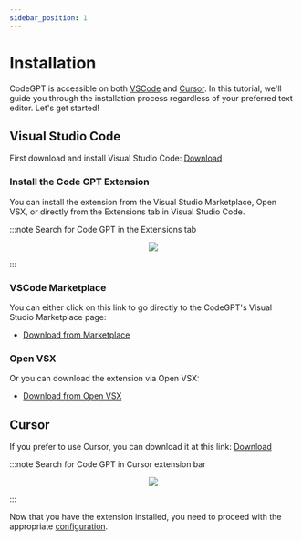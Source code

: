 ```yaml
---
sidebar_position: 1
---
```


# Installation

CodeGPT is accessible on both [VSCode](https://code.visualstudio.com/) and [Cursor](https://cursor.sh/). In this tutorial, we'll guide you through the installation process regardless of your preferred text editor. Let's get started!

## Visual Studio Code
First download and install Visual Studio Code: [Download](https://code.visualstudio.com/download)

### Install the Code GPT Extension
You can install the extension from the Visual Studio Marketplace, Open VSX, or directly from the Extensions tab in Visual Studio Code.

:::note Search for Code GPT in the Extensions tab
<p align="center">
      <img src="https://github.com/davila7/code-gpt-docs/assets/37567214/7c3ad6a3-0f91-4d14-82df-b21fdf6521d0"/>
</p>
:::

### VSCode Marketplace
You can either click on this link to go directly to the CodeGPT's Visual Studio Marketplace page:
- [Download from Marketplace](https://marketplace.visualstudio.com/items?itemName=DanielSanMedium.dscodegpt)

### Open VSX
Or you can download the extension via Open VSX:
- [Download from Open VSX](https://open-vsx.org/extension/DanielSanMedium/dscodegpt)


## Cursor
If you prefer to use Cursor, you can download it at this link: [Download](https://cursor.sh/)

:::note Search for Code GPT in Cursor extension bar
<p align="center">
      <img src="https://github.com/davila7/code-gpt-docs/assets/37567214/e0ab03e2-06f8-4e3c-bc25-1cd630583410"/>
</p>

:::

Now that you have the extension installed, you need to proceed with the appropriate [configuration](/docs/tutorial-basics/configuration).
